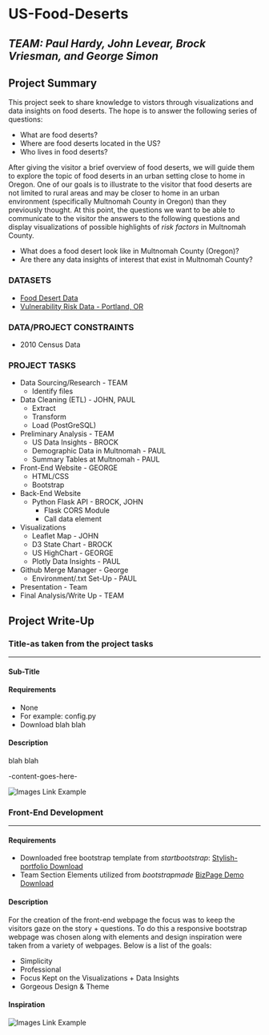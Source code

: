 # US-Food-Deserts
## *TEAM: Paul Hardy, John Levear, Brock Vriesman, and George Simon*

## Project Summary
This project seek to share knowledge to vistors through visualizations and data insights on food deserts. The hope is to answer the following series of questions:
* What are food deserts?
* Where are food deserts located in the US?
* Who lives in food deserts?
 
After giving the visitor a brief overview of food deserts, we will guide them to explore the topic of food deserts in an urban setting close to home in Oregon. One of our goals is to illustrate to the visitor that food deserts are not limited to rural areas and may be closer to home in an urban environment (specifically Multnomah County in Oregon) than they previously thought. At this point, the questions we want to be able to communicate to the visitor the answers to the following questions and display visualizations of possible highlights of *risk factors* in Multnomah County.
* What does a food desert look like in Multnomah County (Oregon)?
* Are there any data insights of interest that exist in Multnomah County?

### DATASETS
* [Food Desert Data](https://www.kaggle.com/tcrammond/food-access-and-food-deserts)
* [Vulnerability Risk Data - Portland, OR](https://gis-pdx.opendata.arcgis.com/datasets/vulnerability?geometry=-123.978%2C45.376%2C-121.365%2C45.713)

### DATA/PROJECT CONSTRAINTS
* 2010 Census Data

### PROJECT TASKS
* Data Sourcing/Research - TEAM
  * Identify files
* Data Cleaning (ETL) - JOHN, PAUL
  * Extract
  * Transform
  * Load (PostGreSQL)
* Preliminary Analysis - TEAM
  * US Data Insights - BROCK
  * Demographic Data in Multnomah - PAUL
  * Summary Tables at Multnomah - PAUL
* Front-End Website - GEORGE
  * HTML/CSS
  * Bootstrap 
* Back-End Website
  * Python Flask API - BROCK, JOHN
      * Flask CORS Module
      * Call data element
* Visualizations
  * Leaflet Map - JOHN
  * D3 State Chart - BROCK
  * US HighChart - GEORGE
  * Plotly Data Insights - PAUL
* Github Merge Manager - George
  * Environment/.txt Set-Up - PAUL
* Presentation - Team
* Final Analysis/Write Up - TEAM


## Project Write-Up

### Title-as taken from the project tasks
______________________________
<!-- if you plan on multiple sections -->
#### Sub-Title

#### Requirements
* None
* For example: config.py
* Download blah blah

#### Description
<!-- Try to keep this highlevel and short -->
blah blah

-content-goes-here-
<!-- Below is code for inputting a image. All images will be saved in resources/images folder -->
![Images Link Example](/resources/images/<file>)


### Front-End Development
______________________________

#### Requirements
* Downloaded free bootstrap template from *startbootstrap*: [Stylish-portfolio Download](https://startbootstrap.com/themes/stylish-portfolio/)
* Team Section Elements utilized from *bootstrapmade* [BizPage Demo Download](https://bootstrapmade.com/demo/BizPage/)

#### Description
For the creation of the front-end webpage the focus was to keep the visitors gaze on the story + questions. To do this a responsive bootstrap webpage was chosen along with elements and design inspiration were taken from a variety of webpages. Below is a list of the goals:
* Simplicity
* Professional
* Focus Kept on the Visualizations + Data Insights
* Gorgeous Design & Theme

#### Inspiration

<!-- Below is code for inputting a image. All images will be saved in resources/images folder -->
![Images Link Example](/resources/images/<file>)



